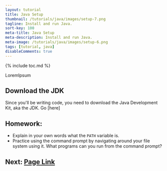 ```yaml
---
layout: tutorial
title: Java Setup
thumbnail: /tutorials/java/images/setup-7.png
tagline: Install and run Java.
sort-key: 100
meta-title: Java Setup
meta-description: Install and run Java.
meta-image: /tutorials/java/images/setup-6.png
tags: [tutorial, java]
disableComments: true
---
```


{% include toc.md %}

LoremIpsum

## Download the JDK

Since you'll be writing code, you need to download the Java Development Kit, aka the JDK. Go [here]



## Homework:

- Explain in your own words what the `PATH` variable is.
- Practice using the command prompt by navigating around your file system using it. What programs can you run from the command prompt?

## Next: [Page Link](/tutorials/java/hello-world)
